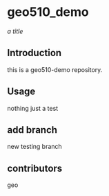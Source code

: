 # geo510_demo

*a title*

## Introduction
 this is a geo510-demo repository.

## Usage
nothing
just a test

## add branch
new testing branch

## contributors
geo